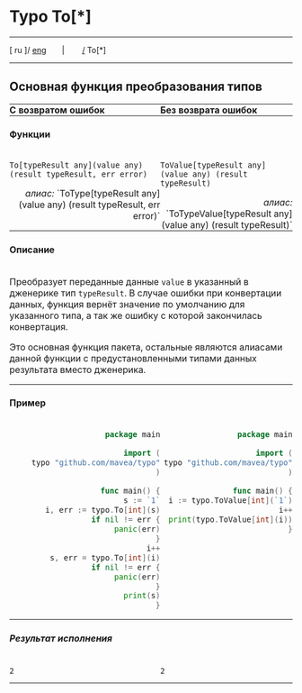 # Typo To[*]

---

[ ru ]/ [eng](..%2Feng%2Ftype.md)
&nbsp;&nbsp;&nbsp;&nbsp;&nbsp;&nbsp;|&nbsp;&nbsp;&nbsp;&nbsp;&nbsp;&nbsp;&nbsp;&nbsp;[/](..%2F..%2FREADME.ru.md) To[*]

---

<style>
table {
    padding: 0;
    margin: 0;
}
td {
    padding: 0;
    vertical-align: top;
}
th {
    vertical-align: top;
    text-align: left;
    padding: 0;
}
tr {
    padding: 0;
    margin: 0;
}
td div {
    text-align: right;
}
</style>

## Основная функция преобразования типов

<table>
  <tr>
    <th>С возвратом ошибок</th>
    <th>Без возврата ошибок</th>
  </tr>
  <tr>
    <th colspan="2">

#### Функции
</th>
  </tr>
  <tr>
    <td>

`To[typeResult any](value any) (result typeResult, err error)`
<div><i>алиас:</i> `ToType[typeResult any](value any) (result typeResult, err error)` </div>
</td>
    <td>

`ToValue[typeResult any](value any) (result typeResult)`
<div><i>алиас:</i> `ToTypeValue[typeResult any](value any) (result typeResult)` </div>
</td>
  </tr>
  <tr>
    <th colspan="2">

#### Описание
</th>
  </tr>
  <tr>
    <td colspan="2">

Преобразует переданные данные `value` в указанный в дженерике тип `typeResult`. В случае ошибки при конвертации данных, 
функция вернёт значение по умолчанию для указанного типа, а так же ошибку с которой закончилась конвертация.

Это основная функция пакета, остальные являются алиасами данной функции с предустановленными типами данных результата
вместо дженерика.
</td>
  </tr>
  <tr>
    <th colspan="2">

#### Пример
</th>
  </tr>
  <tr>
    <td>

```go
package main

import (
    typo "github.com/mavea/typo"
)

func main() {
    s := `1`
    i, err := typo.To[int](s)
    if nil != err {
        panic(err)
    }
    i++
    s, err = typo.To[int](i)
    if nil != err {
        panic(err)
    }
    print(s)
}
```
</td>
        <td>

```go
package main

import (
typo "github.com/mavea/typo"
)

func main() {
i := typo.ToValue[int](`1`)
i++
print(typo.ToValue[int](i))
}
```
</td>
  </tr>
  <tr>
    <th colspan="2">

##### Результат исполнения
</th>
  </tr>
  <tr>
    <td>

```
2
```
</td>
    <td>

```
2
```
</td>
  </tr>
</table>